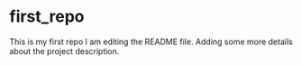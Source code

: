 # first_repo
This is my first repo
I am editing the README file. Adding some more details about the project description.
